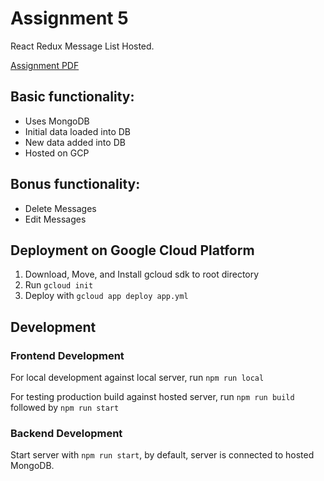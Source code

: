 # Assignment 5

React Redux Message List Hosted.

[Assignment PDF](http://blogs.ubc.ca/cpsc436i2019s/files/2019/07/Assignment-5.pdf)

## Basic functionality:

- Uses MongoDB
- Initial data loaded into DB
- New data added into DB
- Hosted on GCP

## Bonus functionality:

- Delete Messages
- Edit Messages

## Deployment on Google Cloud Platform

1. Download, Move, and Install gcloud sdk to root directory
2. Run `gcloud init`
3. Deploy with `gcloud app deploy app.yml`

## Development

### Frontend Development

For local development against local server, run `npm run local`

For testing production build against hosted server, run `npm run build` followed by `npm run start`

### Backend Development

Start server with `npm run start`, by default, server is connected to hosted MongoDB.
